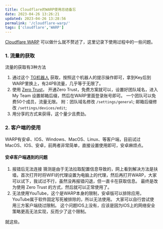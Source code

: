 ```yaml
---
title: Cloudflare的WARP使用总结备忘
date: 2023-04-26 13:26:21
updated: 2023-04-26 13:28:56
permalink: '/cloudflare-warp/'
tags: ['cloudflare','WARP']
---
```


[Cloudflare WARP](https://1.1.1.1/) 可以做什么就不赘述了，这里记录下使用过程中的一些问题。

### 1. 流量的获取

流量的获取有3种方法

1. 通过这个 [TG机器人](https://t.me/generatewarpplusbot) 获取，按照这个机器人的提示操作即可，拿到Key后到WARP里换上，有24PB流量，几乎等于无限了。
2. 使用 [Zero Trust](https://one.dash.cloudflare.com/)， 开通Zero Trust，免费方案就可以，设置好团队域名，进入 My Team 设置邮箱后缀，然后在WARP里面登录账号即可。
   一个团队可以免费50个成员，流量无限。
   附：团队域名修改 `/settings/general`; 邮箱后缀修改 `/settings/devices/edit`;
3. 用分享的方式来获得，这个量少且费劲。

### 2. 客户端的使用

WARP有安卓、IOS、Windows、MacOS、Linux、等客户端，目前试过 MacOS、IOS、安卓，前两者非常简单，直接设置使用即可，安卓麻烦点。

#### 安卓客户端遇到的问题

1. 报错后无法连接
   猜测是由于无法拉取配置信息导致的，网上看到解决方法是扶墙，首次打开时将WIFI的代理设置为电脑上的代理，然后再打开WARP，大家可以试下，我试过不行，虽然没再报错闪退，但一直卡在获取信息。
   最终是改为使用 Zero Trust 的方式，然后就可以正常使用了。
2. 无法使用YouTube，这个是WARP本身的限制，安卓版可以排除应用，YouTube属于软件固定写死被排除的，所以无法使用。
   大家可以自行尝试使用三方客户端绕过限制。
   这个问题IOS上没有，应该是因为IOS上的网络安全策略更高无法实现，反而少了这个限制。

就这些。
